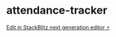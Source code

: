 # attendance-tracker

[Edit in StackBlitz next generation editor ⚡️](https://stackblitz.com/~/github.com/MartinSurgeon/attendance-tracker)